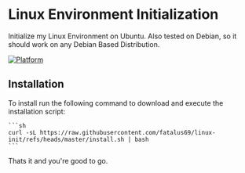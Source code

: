 # Linux Environment Initialization

Initialize my Linux Environment on Ubuntu. Also tested on Debian, so it should work on any Debian Based Distribution.

[![Platform](https://img.shields.io/badge/Ubuntu-E95420?style=flat&logo=ubuntu&logoColor=white)](https://ubuntu.com/desktop/flavours)

## Installation

To install run the following command to download and execute the installation script:

    ```sh
    curl -sL https://raw.githubusercontent.com/fatalus69/linux-init/refs/heads/master/install.sh | bash
    ```

Thats it and you're good to go.
